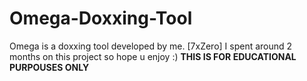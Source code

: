 # Omega-Doxxing-Tool
Omega is a doxxing tool developed by me. [7xZero] I spent around 2 months on this project so hope u enjoy :) **THIS IS FOR EDUCATIONAL PURPOUSES ONLY**
